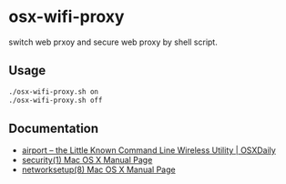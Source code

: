 # osx-wifi-proxy

switch web prxoy and secure web proxy by shell script.

## Usage

```bash
./osx-wifi-proxy.sh on
./osx-wifi-proxy.sh off
```

## Documentation

- [airport – the Little Known Command Line Wireless Utility  |   OSXDaily](http://osxdaily.com/2007/01/18/airport-the-little-known-command-line-wireless-utility/)
- [security(1) Mac OS X Manual Page](https://developer.apple.com/library/mac/documentation/Darwin/Reference/ManPages/man1/security.1.html)
- [networksetup(8) Mac OS X Manual Page](https://developer.apple.com/library/mac/documentation/Darwin/Reference/ManPages/man8/networksetup.8.html)


